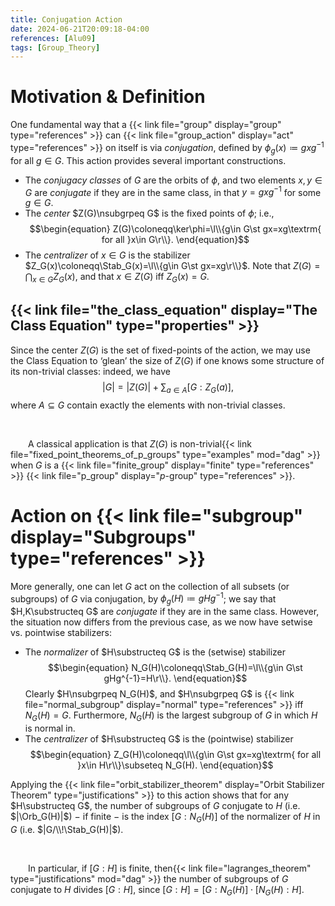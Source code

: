 ```yaml
---
title: Conjugation Action
date: 2024-06-21T20:09:18-04:00
references: [Alu09]
tags: [Group_Theory]
---
```


# Motivation & Definition

One fundamental way that a {{< link file="group" display="group" type="references" >}} can {{< link file="group_action" display="act" type="references" >}} on itself is via *conjugation*, defined by $\phi_g(x)\coloneqq gxg^{-1}$ for all $g\in G$. This action provides several important constructions.
* The *conjugacy classes* of $G$ are the orbits of $\phi$, and two elements $x,y\in G$ are *conjugate* if they are in the same class, in that $y=gxg^{-1}$ for some $g\in G$.
* The *center* $Z(G)\nsubgrpeq G$ is the fixed points of $\phi$; i.e.,
$$\begin{equation}
    Z(G)\coloneqq\ker\phi=\l\\{g\in G\st gx=xg\textrm{ for all }x\in G\r\\}.
\end{equation}$$
* The *centralizer* of $x\in G$ is the stabilizer $Z_G(x)\coloneqq\Stab_G(x)=\l\\{g\in G\st gx=xg\r\\}$. Note that $Z(G)=\bigcap_{x\in G}Z_G(x)$, and that $x\in Z(G)$ iff $Z_G(x)=G$.

## {{< link file="the_class_equation" display="The Class Equation" type="properties" >}}

Since the center $Z(G)$ is the set of fixed-points of the action, we may use the Class Equation to ‘glean’ the size of $Z(G)$ if one knows some structure of its non-trivial classes: indeed, we have
$$\begin{equation}
    |G|=|Z(G)|+\sum_{a\in A}[G:Z_G(a)],
\end{equation}$$
where $A\subseteq G$ contain exactly the elements with non-trivial classes.

<br>

&emsp;&emsp;A classical application is that $Z(G)$ is non-trivial{{< link file="fixed_point_theorems_of_p_groups" type="examples" mod="dag" >}} when $G$ is a {{< link file="finite_group" display="finite" type="references" >}} {{< link file="p_group" display="$p$-group" type="references" >}}.

# Action on {{< link file="subgroup" display="Subgroups" type="references" >}}

More generally, one can let $G$ act on the collection of all subsets (or subgroups) of $G$ via conjugation, by $\phi_g(H)\coloneqq gHg^{-1}$; we say that $H,K\substructeq G$ are *conjugate* if they are in the same class. However, the situation now differs from the previous case, as we now have setwise vs. pointwise stabilizers:
* The *normalizer* of $H\substructeq G$ is the (setwise) stabilizer
$$\begin{equation}
    N_G(H)\coloneqq\Stab_G(H)=\l\\{g\in G\st gHg^{-1}=H\r\\}.
\end{equation}$$
Clearly $H\nsubgrpeq N_G(H)$, and $H\nsubgrpeq G$ is {{< link file="normal_subgroup" display="normal" type="references" >}} iff $N_G(H)=G$. Furthermore, $N_G(H)$ is the largest subgroup of $G$ in which $H$ is normal in.
* The *centralizer* of $H\substructeq G$ is the (pointwise) stabilizer
$$\begin{equation}
    Z_G(H)\coloneqq\l\\{g\in G\st gx=xg\textrm{ for all }x\in H\r\\}\subseteq N_G(H).
\end{equation}$$

Applying the {{< link file="orbit_stabilizer_theorem" display="Orbit Stabilizer Theorem" type="justifications" >}} to this action shows that for any $H\substructeq G$, the number of subgroups of $G$ conjugate to $H$ (i.e. $|\Orb_G(H)|$) $-$ if finite $-$ is the index $[G:N_G(H)]$ of the normalizer of $H$ in $G$ (i.e. $|G/\\!\Stab_G(H)|$).

<br>

&emsp;&emsp;In particular, if $[G:H]$ is finite, then{{< link file="lagranges_theorem" type="justifications" mod="dag" >}} the number of subgroups of $G$ conjugate to $H$ divides $[G:H]$, since $[G:H]=[G:N_G(H)]\cdot[N_G(H):H]$.
